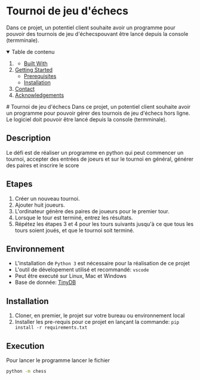 # Tournoi de jeu d'échecs
Dans ce projet, un potentiel client souhaite avoir un programme pour pouvoir des tournois de jeu d'échecspouvant être lancé depuis la console (termminale).

<!-- Table de contenu -->
<details open="open">
  <summary>Table de contenu</summary>
  <ol>
    <li>
      <a href="#about-the-project"Description</a>
      <ul>
        <li><a href="#built-with">Built With</a></li>
      </ul>
    </li>
    <li>
      <a href="#getting-started">Getting Started</a>
      <ul>
        <li><a href="#prerequisites">Prerequisites</a></li>
        <li><a href="#installation">Installation</a></li>
      </ul>
    </li>
    <li><a href="#contact">Contact</a></li>
    <li><a href="#acknowledgements">Acknowledgements</a></li>
  </ol>
</details>
# Tournoi de jeu d'échecs
Dans ce projet, un potentiel client souhaite avoir un programme pour pouvoir gérer des tournois de jeu d'échecs hors ligne.
Le logiciel doit pouvoir être lancé depuis la console (termminale).

## Description 
Le défi est de réaliser un programme en python qui peut commencer un tournoi, accepter des entrées de joeurs et sur le tournoi en général, générer des paires et inscrire le score

## Etapes
1. Créer un nouveau tournoi.
2. Ajouter huit joueurs.
3. L'ordinateur génère des paires de joueurs pour le premier tour.
4. Lorsque le tour est terminé, entrez les résultats.
5. Répétez les étapes 3 et 4 pour les tours suivants jusqu'à ce que tous les tours soient joués, et que le tournoi soit terminé.

## Environnement
* L'installation de `Python 3` est nécessaire pour la réalisation de ce projet
* L'outil de dévelopement utilisé et recommandé: `vscode`
* Peut être executé sur Linux, Mac et Windows
* Base de donnée: [TinyDB](https://tinydb.readthedocs.io/en/latest/)

## Installation
1. Cloner, en premier, le projet sur votre bureau ou environnement local
2. Installer les pre-requis pour ce projet en lançant la commande:
`
pip install -r requirements.txt
`

## Execution
Pour lancer le programme lancer le fichier 
```bash
python -m chess
```
